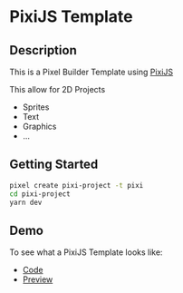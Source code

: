 # PixiJS Template

## Description

This is a Pixel Builder Template using [PixiJS](https://pixijs.com/)

This allow for 2D Projects

- Sprites
- Text
- Graphics
- ...

## Getting Started

```sh
pixel create pixi-project -t pixi
cd pixi-project
yarn dev
```

## Demo

To see what a PixiJS Template looks like:

- [Code](https://github.com/kefniark/pixel-builder-examples/tree/develop/projects/pixi)
- [Preview](https://kefniark.github.io/pixel-builder-examples/pixi)
